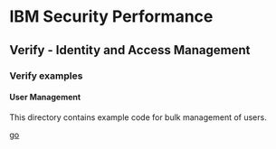 # IBM Security Performance

## Verify - Identity and Access Management

### Verify examples

#### User Management

This directory contains example code for bulk management of users.

[go](go)
